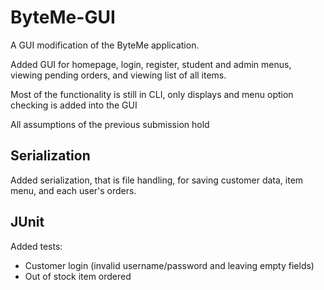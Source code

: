 # ByteMe-GUI

A GUI modification of the ByteMe application.

Added GUI for homepage, login, register, student and admin menus, viewing pending orders, and viewing list of all items.

Most of the functionality is still in CLI, only displays and menu option checking is added into the GUI

All assumptions of the previous submission hold

## Serialization

Added serialization, that is file handling, for saving customer data, item menu, and each user's orders.

## JUnit

Added tests:
- Customer login (invalid username/password and leaving empty fields)
- Out of stock item ordered
